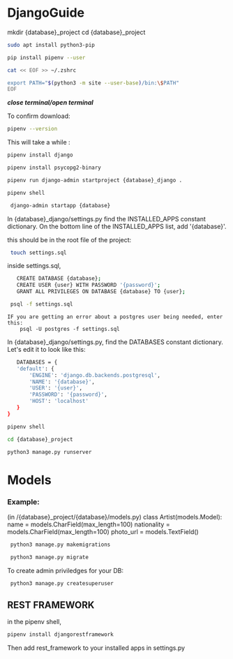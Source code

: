 # DjangoGuide

mkdir {database}_project
cd {database}_project

```sh
sudo apt install python3-pip
```
```sh
pip install pipenv --user
```

```sh
cat << EOF >> ~/.zshrc

export PATH="$(python3 -m site --user-base)/bin:\$PATH"
EOF
```

***close terminal/open terminal***

To confirm download:

```sh
pipenv --version 
```
This will take a while :

```sh
pipenv install django 
```

```sh
pipenv install psycopg2-binary  
```
```sh
pipenv run django-admin startproject {database}_django .
```
```sh
pipenv shell
```
```sh
 django-admin startapp {database}
```
 In {database}_django/settings.py find the INSTALLED_APPS constant dictionary. On the bottom line of the INSTALLED_APPS list, add '{database}'. 

this should be in the root file of the project:
```sh
 touch settings.sql
```


 inside settings.sql,
 ```sh
    CREATE DATABASE {database};
    CREATE USER {user} WITH PASSWORD '{password}';
    GRANT ALL PRIVILEGES ON DATABASE {database} TO {user};
```
```sh
 psql -f settings.sql
```

    IF you are getting an error about a postgres user being needed, enter this:
        psql -U postgres -f settings.sql

In {database}_django/settings.py, find the DATABASES constant dictionary. Let's edit it to look like this:
 ```sh
    DATABASES = {
    'default': {
        'ENGINE': 'django.db.backends.postgresql',
        'NAME': '{database}',
        'USER': '{user}',
        'PASSWORD': '{password}',
        'HOST': 'localhost'
    }
}
```
```sh
pipenv shell
```
```sh
cd {database}_project
```
```sh
python3 manage.py runserver
```
# Models 

### Example: 
(in /{database}_project/{database}/models.py)
class Artist(models.Model):
    name = models.CharField(max_length=100)
    nationality = models.CharField(max_length=100)
    photo_url = models.TextField()
```sh    
 python3 manage.py makemigrations
```
```sh
 python3 manage.py migrate
```
To create admin priviledges for your DB:

```sh
 python3 manage.py createsuperuser
```

## REST FRAMEWORK

in the pipenv shell,

```sh
pipenv install djangorestframework
```
Then add rest_framework to your installed apps in settings.py



